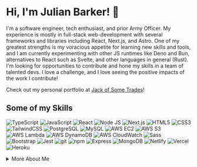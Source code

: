 # Hi, I'm Julian Barker! 🦖

I'm a software engineer, tech enthusiast, and prior Army Officer. My experience is mostly in full-stack web-development with several frameworks and libraries including React, Next.js, and Astro. One of my greatest strengths is my voracious appetite for learning new skills and tools, and I am currently experimenting with other JS runtimes like Deno and Bun, alternatives to React such as Svelte, and other languages in general (Rust). I'm looking for opportunities to contribute and hone my skills in a team of talented devs. I love a challenge, and I love seeing the positive impacts of the work I contribute!

Check out my personal portfolio at [Jack of Some Trades](https://julianbarker.dev)!

## Some of my Skills
<p>
  <img alt="TypeScript" src="https://img.shields.io/badge/-TypeScript-94001f?style=flat-square&logo=typescript&logoColor=white" />
  <img alt="JavaScript" src="https://img.shields.io/badge/-JavaScript-901516?style=flat-square&logo=javascript&logoColor=white" />
  <img alt="React" src="https://img.shields.io/badge/-React-8b210c?style=flat-square&logo=react&logoColor=white" />
  <img alt="Node JS" src="https://img.shields.io/badge/-NodeJS-852a02?style=flat-square&logo=Node.js&logoColor=white" />
  <img alt="Next.js" src="https://img.shields.io/badge/-NextJS-7f3200?style=flat-square&logo=nextjs&logoColor=white" />
  <img alt="HTML5" src="https://img.shields.io/badge/-HTML5-793900?style=flat-square&logo=html5&logoColor=white" />
  <img alt="CSS3" src="https://img.shields.io/badge/-CSS3-723e00?style=flat-square&logo=css3&logoColor=white" />
  <img alt="TailwindCSS" src="https://img.shields.io/badge/-TailwindCSS-6b4300?style=flat-square&logo=tailwindcss&logoColor=white" />
  <img alt="PostgreSQL" src="https://img.shields.io/badge/-PostgreSQL-644800?style=flat-square&logo=postgresql&logoColor=white" />
  <img alt="MySQL" src="https://img.shields.io/badge/-MySQL-5d4b00?style=flat-square&logo=mysql&logoColor=white" />
  <img alt="AWS EC2" src="https://img.shields.io/badge/-AmazonEC2-564f00?style=flat-square&logo=amazonec2&logoColor=white" />
  <img alt="AWS S3" src="https://img.shields.io/badge/-AmazonS3-4f5100?style=flat-square&logo=amazons3&logoColor=white" />
  <img alt="AWS Lambda" src="https://img.shields.io/badge/-Lambda-485403?style=flat-square&logo=amazonlambda&logoColor=white" />
  <img alt="AWS DynamoDB" src="https://img.shields.io/badge/-DynamoDB-41560d?style=flat-square&logo=amazondynamodb&logoColor=white" />
  <img alt="AWS CloudWatch" src="https://img.shields.io/badge/-CloudWatch-3a5817?style=flat-square&logo=amazoncloudwatch&logoColor=white" />
  <img alt="Sass" src="https://img.shields.io/badge/-Sass-335a20?style=flat-square&logo=sass&logoColor=white" />
  <img alt="Bootstrap" src="https://img.shields.io/badge/-Bootstrap-2b5b29?style=flat-square&logo=bootstrap&logoColor=white" />
  <img alt="Jest" src="https://img.shields.io/badge/-Jest-245c31?style=flat-square&logo=react&logoColor=white" />
  <img alt="git" src="https://img.shields.io/badge/-Git-1c5d39?style=flat-square&logo=git&logoColor=white" />
  <img alt="npm" src="https://img.shields.io/badge/-NPM-135e40?style=flat-square&logo=npm&logoColor=white" />
  <img alt="Express" src="https://img.shields.io/badge/-Express-085f47?style=flat-square&logo=express&logoColor=white" /> 
  <img alt="MongoDB" src="https://img.shields.io/badge/-MongoDB-005f4e?style=flat-square&logo=mongodb&logoColor=white" />
  <img alt="Netlify" src="https://img.shields.io/badge/-Netlify-006054?style=flat-square&logo=netlify&logoColor=white" />
  <img alt="Vercel" src="https://img.shields.io/badge/-Vercel-00605a?style=flat-square&logo=vercel&logoColor=white" />
  <img alt="Heroku" src="https://img.shields.io/badge/-Heroku-00605f?style=flat-square&logo=heroku&logoColor=white" />
</p>

<details>
<summary>More About Me</summary>

I grew up in southwest Connecticut with my parents and brother. I was always interested in technology and science, but never broke into the self-taught coder life in my youth. After high school, I attended the United States Military Academy, through which I commissioned in 2016 as an Infantry Officer in the US Army, also earning my Bachelors of Science in electrical engineering. I graduated the US Army Ranger School in 2017 and spent the following 5 years in various leadership roles that taught me a lot about leading teams of people, managing valuable resources, and budgeting the most precious commodity of all: time. 

In my free time, I love to be outdoors, and have recently taken to hunting. Though it's something that never interested me until recently, I've found it fosters a deep connection with nature and the wilderness, while also engaging me both mentally and physically. I also love to surf, SCUBA dive, climb, hike, camp, and more.

  </details>




<!---
julian-barker/julian-barker is a ✨ special ✨ repository because its `README.md` (this file) appears on your GitHub profile.
You can click the Preview link to take a look at your changes.
--->
